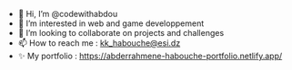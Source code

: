 - 👋 Hi, I’m @codewithabdou
- 👀 I’m interested in web and game developpement
- 💞️ I’m looking to collaborate on projects and challenges
- 📫 How to reach me : kk_habouche@esi.dz
- ✨ My portfolio : https://abderrahmene-habouche-portfolio.netlify.app/

<!---
codewithabdou/codewithabdou is a ✨ special ✨ repository because its `README.md` (this file) appears on your GitHub profile.
You can click the Preview link to take a look at your changes.
--->
